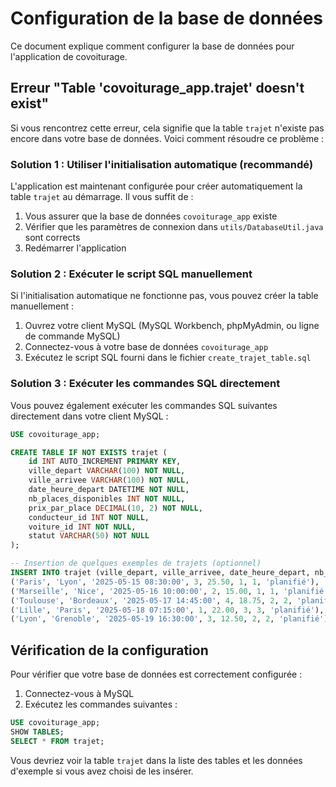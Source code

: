 # Configuration de la base de données

Ce document explique comment configurer la base de données pour l'application de covoiturage.

## Erreur "Table 'covoiturage_app.trajet' doesn't exist"

Si vous rencontrez cette erreur, cela signifie que la table `trajet` n'existe pas encore dans votre base de données. Voici comment résoudre ce problème :

### Solution 1 : Utiliser l'initialisation automatique (recommandé)

L'application est maintenant configurée pour créer automatiquement la table `trajet` au démarrage. Il vous suffit de :

1. Vous assurer que la base de données `covoiturage_app` existe
2. Vérifier que les paramètres de connexion dans `utils/DatabaseUtil.java` sont corrects
3. Redémarrer l'application

### Solution 2 : Exécuter le script SQL manuellement

Si l'initialisation automatique ne fonctionne pas, vous pouvez créer la table manuellement :

1. Ouvrez votre client MySQL (MySQL Workbench, phpMyAdmin, ou ligne de commande MySQL)
2. Connectez-vous à votre base de données `covoiturage_app`
3. Exécutez le script SQL fourni dans le fichier `create_trajet_table.sql`

### Solution 3 : Exécuter les commandes SQL directement

Vous pouvez également exécuter les commandes SQL suivantes directement dans votre client MySQL :

```sql
USE covoiturage_app;

CREATE TABLE IF NOT EXISTS trajet (
    id INT AUTO_INCREMENT PRIMARY KEY,
    ville_depart VARCHAR(100) NOT NULL,
    ville_arrivee VARCHAR(100) NOT NULL,
    date_heure_depart DATETIME NOT NULL,
    nb_places_disponibles INT NOT NULL,
    prix_par_place DECIMAL(10, 2) NOT NULL,
    conducteur_id INT NOT NULL,
    voiture_id INT NOT NULL,
    statut VARCHAR(50) NOT NULL
);

-- Insertion de quelques exemples de trajets (optionnel)
INSERT INTO trajet (ville_depart, ville_arrivee, date_heure_depart, nb_places_disponibles, prix_par_place, conducteur_id, voiture_id, statut) VALUES
('Paris', 'Lyon', '2025-05-15 08:30:00', 3, 25.50, 1, 1, 'planifié'),
('Marseille', 'Nice', '2025-05-16 10:00:00', 2, 15.00, 1, 1, 'planifié'),
('Toulouse', 'Bordeaux', '2025-05-17 14:45:00', 4, 18.75, 2, 2, 'planifié'),
('Lille', 'Paris', '2025-05-18 07:15:00', 1, 22.00, 3, 3, 'planifié'),
('Lyon', 'Grenoble', '2025-05-19 16:30:00', 3, 12.50, 2, 2, 'planifié');
```

## Vérification de la configuration

Pour vérifier que votre base de données est correctement configurée :

1. Connectez-vous à MySQL
2. Exécutez les commandes suivantes :

```sql
USE covoiturage_app;
SHOW TABLES;
SELECT * FROM trajet;
```

Vous devriez voir la table `trajet` dans la liste des tables et les données d'exemple si vous avez choisi de les insérer.
